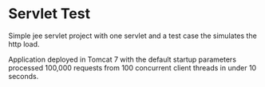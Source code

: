 Servlet Test
===========

Simple jee servlet project with one servlet and a test case the simulates the http load.

Application deployed in Tomcat 7 with the default startup parameters processed 100,000 requests from 100 concurrent client threads in under 10 seconds.
